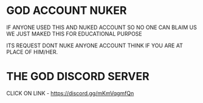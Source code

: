 # GOD ACCOUNT NUKER
IF ANYONE USED THIS AND NUKED ACCOUNT SO NO ONE CAN BLAIM US WE JUST MAKED THIS FOR EDUCATIONAL PURPOSE 

ITS REQUEST DONT NUKE ANYONE ACCOUNT THINK IF YOU ARE AT PLACE OF HIM/HER.

# THE GOD DISCORD SERVER 
CLICK ON LINK - https://discord.gg/mKmVqgmfQn